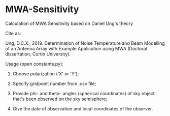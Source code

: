 # MWA-Sensitivity
Calculation of MWA Sensitivity based on Daniel Ung's theory

Cite as:

Ung, D.C.X., 2019. Determination of Noise Temperature and Beam Modelling 
  of an Antenna Array with Example Application using MWA (Doctoral dissertation, Curtin University).

Usage (open constants.py):

1. Choose polarization ('X' or 'Y');

2. Specify gridpoint number from .csv file;

3. Provide phi- and theta- angles (spherical coordinates) of sky object that's been observed on the sky semisphere;

4. Give the date of observation and local coordinates of the observer.
